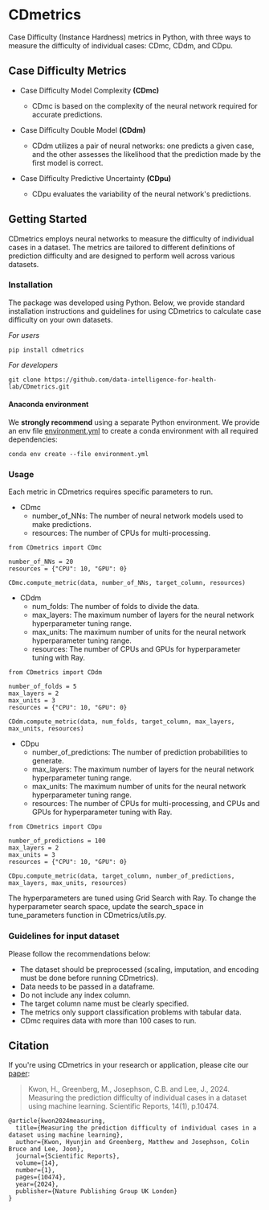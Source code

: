 # CDmetrics
Case Difficulty (Instance Hardness) metrics in Python, with three ways to measure the difficulty of individual cases: CDmc, CDdm, and CDpu.

## Case Difficulty Metrics
- Case Difficulty Model Complexity **(CDmc)**
  - CDmc is based on the complexity of the neural network required for accurate predictions.

- Case Difficulty Double Model **(CDdm)**
  - CDdm utilizes a pair of neural networks: one predicts a given case, and the other assesses the likelihood that the prediction made by the first model is correct.

- Case Difficulty Predictive Uncertainty **(CDpu)**
  - CDpu evaluates the variability of the neural network's predictions.


## Getting Started
CDmetrics employs neural networks to measure the difficulty of individual cases in a dataset. The metrics are tailored to different definitions of prediction difficulty and are designed to perform well across various datasets.


### Installation
The package was developed using Python. Below, we provide standard installation instructions and guidelines for using CDmetrics to calculate case difficulty on your own datasets.

_For users_
```
pip install cdmetrics
```

_For developers_
```
git clone https://github.com/data-intelligence-for-health-lab/CDmetrics.git
```

#### Anaconda environment

We **strongly recommend** using a separate Python environment. We provide an env file [environment.yml](./environment.yml) to create a conda environment with all required dependencies:

```
conda env create --file environment.yml
```

### Usage

Each metric in CDmetrics requires specific parameters to run.

- CDmc
  - number_of_NNs: The number of neural network models used to make predictions.
  - resources: The number of CPUs for multi-processing.
```
from CDmetrics import CDmc

number_of_NNs = 20
resources = {"CPU": 10, "GPU": 0}

CDmc.compute_metric(data, number_of_NNs, target_column, resources)
```

- CDdm
  - num_folds: The number of folds to divide the data.
  - max_layers: The maximum number of layers for the neural network hyperparameter tuning range.
  - max_units: The maximum number of units for the neural network hyperparameter tuning range.
  - resources: The number of CPUs and GPUs for hyperparameter tuning with Ray.
```
from CDmetrics import CDdm

number_of_folds = 5
max_layers = 2
max_units = 3
resources = {"CPU": 10, "GPU": 0}

CDdm.compute_metric(data, num_folds, target_column, max_layers, max_units, resources)
```

- CDpu
  - number_of_predictions: The number of prediction probabilities to generate.
  - max_layers: The maximum number of layers for the neural network hyperparameter tuning range.
  - max_units: The maximum number of units for the neural network hyperparameter tuning range.
  - resources: The number of CPUs for multi-processing, and CPUs and GPUs for hyperparameter tuning with Ray.
```
from CDmetrics import CDpu

number_of_predictions = 100
max_layers = 2
max_units = 3
resources = {"CPU": 10, "GPU": 0}

CDpu.compute_metric(data, target_column, number_of_predictions, max_layers, max_units, resources)
```

The hyperparameters are tuned using Grid Search with Ray.
To change the hyperparameter search space, update the search_space in tune_parameters function in CDmetrics/utils.py.

### Guidelines for input dataset

Please follow the recommendations below:

* The dataset should be preprocessed (scaling, imputation, and encoding must be done before running CDmetrics).
* Data needs to be passed in a dataframe.
* Do not include any index column.
* The target column name must be clearly specified.
* The metrics only support classification problems with tabular data.
* CDmc requires data with more than 100 cases to run.

## Citation

If you're using CDmetrics in your research or application, please cite our [paper](https://www.nature.com/articles/s41598-024-61284-z):

> Kwon, H., Greenberg, M., Josephson, C.B. and Lee, J., 2024. Measuring the prediction difficulty of individual cases in a dataset using machine learning. Scientific Reports, 14(1), p.10474.

```
@article{kwon2024measuring,
  title={Measuring the prediction difficulty of individual cases in a dataset using machine learning},
  author={Kwon, Hyunjin and Greenberg, Matthew and Josephson, Colin Bruce and Lee, Joon},
  journal={Scientific Reports},
  volume={14},
  number={1},
  pages={10474},
  year={2024},
  publisher={Nature Publishing Group UK London}
}
```

